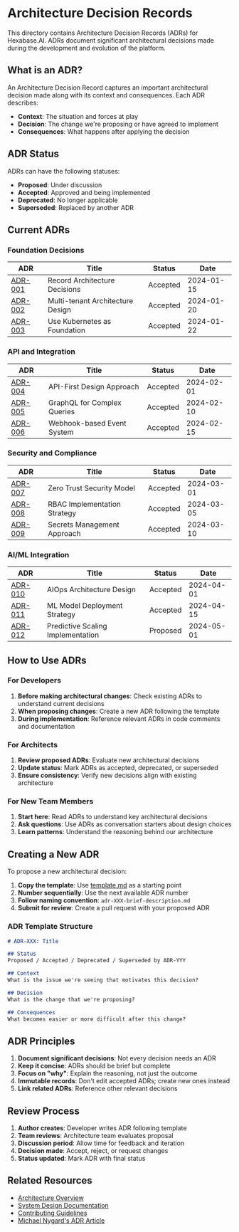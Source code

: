 # Architecture Decision Records

This directory contains Architecture Decision Records (ADRs) for Hexabase.AI. ADRs document significant architectural decisions made during the development and evolution of the platform.

## What is an ADR?

An Architecture Decision Record captures an important architectural decision made along with its context and consequences. Each ADR describes:

- **Context**: The situation and forces at play
- **Decision**: The change we're proposing or have agreed to implement
- **Consequences**: What happens after applying the decision

## ADR Status

ADRs can have the following statuses:
- **Proposed**: Under discussion
- **Accepted**: Approved and being implemented
- **Deprecated**: No longer applicable
- **Superseded**: Replaced by another ADR

## Current ADRs

### Foundation Decisions

| ADR | Title | Status | Date |
|-----|-------|--------|------|
| [ADR-001](adr-001-record-architecture-decisions.md) | Record Architecture Decisions | Accepted | 2024-01-15 |
| [ADR-002](adr-002-multi-tenant-architecture.md) | Multi-tenant Architecture Design | Accepted | 2024-01-20 |
| [ADR-003](adr-003-kubernetes-as-foundation.md) | Use Kubernetes as Foundation | Accepted | 2024-01-22 |

### API and Integration

| ADR | Title | Status | Date |
|-----|-------|--------|------|
| [ADR-004](adr-004-api-first-design.md) | API-First Design Approach | Accepted | 2024-02-01 |
| [ADR-005](adr-005-graphql-for-complex-queries.md) | GraphQL for Complex Queries | Accepted | 2024-02-10 |
| [ADR-006](adr-006-webhook-event-system.md) | Webhook-based Event System | Accepted | 2024-02-15 |

### Security and Compliance

| ADR | Title | Status | Date |
|-----|-------|--------|------|
| [ADR-007](adr-007-zero-trust-security.md) | Zero Trust Security Model | Accepted | 2024-03-01 |
| [ADR-008](adr-008-rbac-implementation.md) | RBAC Implementation Strategy | Accepted | 2024-03-05 |
| [ADR-009](adr-009-secrets-management.md) | Secrets Management Approach | Accepted | 2024-03-10 |

### AI/ML Integration

| ADR | Title | Status | Date |
|-----|-------|--------|------|
| [ADR-010](adr-010-aiops-architecture.md) | AIOps Architecture Design | Accepted | 2024-04-01 |
| [ADR-011](adr-011-ml-model-deployment.md) | ML Model Deployment Strategy | Accepted | 2024-04-15 |
| [ADR-012](adr-012-predictive-scaling.md) | Predictive Scaling Implementation | Proposed | 2024-05-01 |

## How to Use ADRs

### For Developers
1. **Before making architectural changes**: Check existing ADRs to understand current decisions
2. **When proposing changes**: Create a new ADR following the template
3. **During implementation**: Reference relevant ADRs in code comments and documentation

### For Architects
1. **Review proposed ADRs**: Evaluate new architectural decisions
2. **Update status**: Mark ADRs as accepted, deprecated, or superseded
3. **Ensure consistency**: Verify new decisions align with existing architecture

### For New Team Members
1. **Start here**: Read ADRs to understand key architectural decisions
2. **Ask questions**: Use ADRs as conversation starters about design choices
3. **Learn patterns**: Understand the reasoning behind our architecture

## Creating a New ADR

To propose a new architectural decision:

1. **Copy the template**: Use [template.md](template.md) as a starting point
2. **Number sequentially**: Use the next available ADR number
3. **Follow naming convention**: `adr-XXX-brief-description.md`
4. **Submit for review**: Create a pull request with your proposed ADR

### ADR Template Structure

```markdown
# ADR-XXX: Title

## Status
Proposed / Accepted / Deprecated / Superseded by ADR-YYY

## Context
What is the issue we're seeing that motivates this decision?

## Decision
What is the change that we're proposing?

## Consequences
What becomes easier or more difficult after this change?
```

## ADR Principles

1. **Document significant decisions**: Not every decision needs an ADR
2. **Keep it concise**: ADRs should be brief but complete
3. **Focus on "why"**: Explain the reasoning, not just the outcome
4. **Immutable records**: Don't edit accepted ADRs; create new ones instead
5. **Link related ADRs**: Reference other relevant decisions

## Review Process

1. **Author creates**: Developer writes ADR following template
2. **Team reviews**: Architecture team evaluates proposal
3. **Discussion period**: Allow time for feedback and iteration
4. **Decision made**: Accept, reject, or request changes
5. **Status updated**: Mark ADR with final status

## Related Resources

- [Architecture Overview](../index.md)
- [System Design Documentation](../overview.md)
- [Contributing Guidelines](../../contributors/index.md)
- [Michael Nygard's ADR Article](https://cognitect.com/blog/2011/11/15/documenting-architecture-decisions)